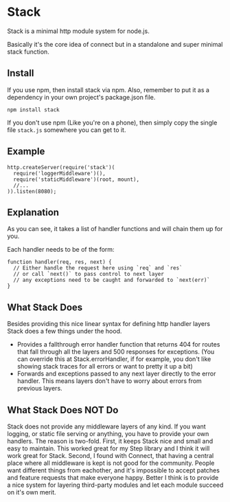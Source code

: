 # Stack

Stack is a minimal http module system for node.js.

Basically it's the core idea of connect but in a standalone and super minimal stack function.

## Install

If you use npm, then install stack via npm.  Also, remember to put it as a dependency in your own project's package.json file.

    npm install stack

If you don't use npm (Like you're on a phone), then simply copy the single file `stack.js` somewhere you can get to it.

## Example

    http.createServer(require('stack')(
      require('loggerMiddleware')(),
      require('staticMiddleware')(root, mount),
      //...
    )).listen(8080);

## Explanation

As you can see, it takes a list of handler functions and will chain them up for you.

Each handler needs to be of the form:

    function handler(req, res, next) {
      // Either handle the request here using `req` and `res`
      // or call `next()` to pass control to next layer
      // any exceptions need to be caught and forwarded to `next(err)`
    }

## What Stack Does

Besides providing this nice linear syntax for defining http handler layers Stack does a few things under the hood.

 - Provides a fallthrough error handler function that returns 404 for routes that fall through all the layers and 500 responses for exceptions.
   (You can override this at Stack.errorHandler, if for example, you don't like showing stack traces for all errors or want to pretty it up a bit)
 - Forwards and exceptions passed to any next layer directly to the error handler.  This means layers don't have to worry about errors from previous layers.

## What Stack Does NOT Do

Stack does not provide any middleware layers of any kind.  If you want logging, or static file serving or anything, you have to provide your own handlers.
The reason is two-fold.  First, it keeps Stack nice and small and easy to maintain.  This worked great for my Step library and I think it will work great for Stack.
Second, I found with Connect, that having a central place where all middleware is kept is not good for the community.  People want different things from eachother, and it's impossible to accept patches and feature requests that make everyone happy.  Better I think is to provide a nice system for layering third-party modules and let each module succeed on it's own merit.

